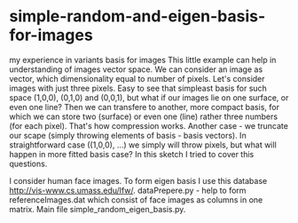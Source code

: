 # simple-random-and-eigen-basis-for-images
my experience in variants basis for images
This little example can help in understanding of images vector space. 
We can consider an image as vector, which dimensionality equal to number of pixels. Let's consider images with just three pixels. Easy to see that simpleast basis for such space (1,0,0), (0,1,0) and (0,0,1), but what if our images lie on one surface, or even one line? Then we can transfere to another, more compact basis, for which we can store two (surface) or even one (line) rather three numbers (for each pixel). That's how compression  works.
Another case - we truncate our scape (simply throwing elements of basis - basis vectors). In straightforward case ((1,0,0), ...) we simply will throw pixels, but what will happen in more fitted basis case? In this sketch I tried to cover this questions.

I consider human face images. To form eigen basis I use this database http://vis-www.cs.umass.edu/lfw/. dataPrepere.py - help to form referenceImages.dat which consist of face images as columns in one matrix. Main file simple_random_eigen_basis.py.


